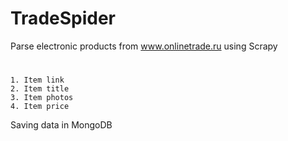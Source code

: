 # TradeSpider
Parse electronic products from www.onlinetrade.ru using Scrapy
#
    1. Item link
    2. Item title
    3. Item photos
    4. Item price
Saving data in MongoDB
